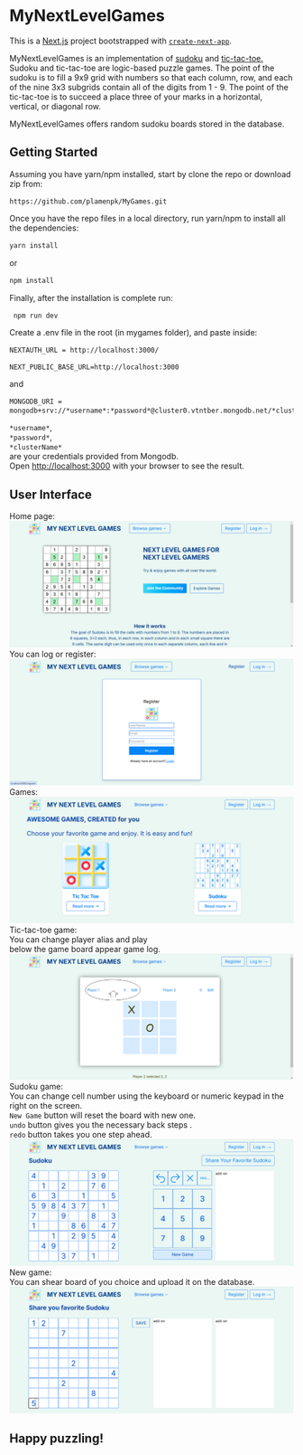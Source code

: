 # MyNextLevelGames
This is a [Next.js](https://nextjs.org/) project bootstrapped with [`create-next-app`](https://github.com/vercel/next.js/tree/canary/packages/create-next-app).

MyNextLevelGames is an implementation of [sudoku](https://en.wikipedia.org/wiki/Sudoku) and [tic-tac-toe.](https://en.wikipedia.org/wiki/Tic-tac-toe) Sudoku and tic-tac-toe are logic-based puzzle games. The point of the sudoku is to fill a 9x9 grid with numbers so that each column, row, and each of the nine 3x3 subgrids contain all of the digits from 1 - 9. The point of the tic-tac-toe is to succeed a place three of your marks in a horizontal, vertical, or diagonal row.

MyNextLevelGames offers random sudoku boards stored in the database.
## Getting Started

Assuming you have yarn/npm installed, start by clone the repo or download zip from:

```
https://github.com/plamenpk/MyGames.git
```

Once you have the repo files in a local directory, run yarn/npm to install all the dependencies:

```bash
yarn install
```
or

```bash
npm install
```
Finally, after the installation is complete run:
```bash
 npm run dev
 ```
 Create a .env file in the root (in mygames folder), and paste inside:
 ```
NEXTAUTH_URL = http://localhost:3000/
```
```
NEXT_PUBLIC_BASE_URL=http://localhost:3000
 ```
 and
 ```
 MONGODB_URI = mongodb+srv://*username*:*password*@cluster0.vtntber.mongodb.net/*clusterName*
 ```
 `*username*`,<br> `*password*`,<br> `*clusterName*`<br> are your credentials provided from Mongodb.<br>
Open [http://localhost:3000](http://localhost:3000) with your browser to see the result.

## User Interface
Home page:
![User Interface Example](/mygames/assets/UI/HomePage.png)
You can log or register:
![User Interface Example](/mygames/assets/UI/Register.png)
Games:
![User Interface Example](/mygames/assets/UI/Games.png)
Tic-tac-toe game: <br>
You can change player alias and play <br>
below the game board appear game log.
![User Interface Example](/mygames/assets/UI/ticTacToe.png)
Sudoku game:<br>
You can change cell number using the keyboard or numeric keypad in the right on the screen.<br>
`New Game` button will reset the board with new one.<br>
`undo` button gives you the necessary back steps .<br>
`redo` button takes you one step ahead.<br>
![User Interface Example](/mygames/assets/UI/sudoku.png)
New game:<br> You can shear board of you choice and upload it on the database.
![User Interface Example](/mygames/assets/UI/newSudoku.png)
## Happy puzzling!